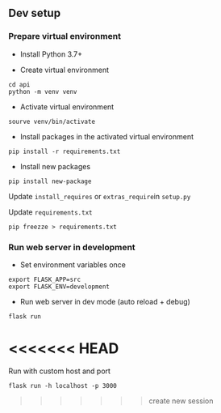 ## Dev setup

### Prepare virtual environment

- Install Python 3.7+

- Create virtual environment

```
cd api
python -m venv venv
```

- Activate virtual environment

```
sourve venv/bin/activate
```

- Install packages in the activated virtual environment

```
pip install -r requirements.txt
```

- Install new packages

```
pip install new-package
```

Update `install_requires` or `extras_require`in `setup.py`

Update `requirements.txt`

```
pip freezze > requirements.txt
```

### Run web server in development

- Set environment variables once

```
export FLASK_APP=src
export FLASK_ENV=development
```

- Run web server in dev mode (auto reload + debug)

```
flask run
```

# <<<<<<< HEAD

Run with custom host and port

```
flask run -h localhost -p 3000
```

> > > > > > > create new session
